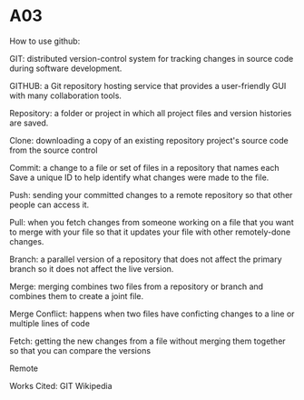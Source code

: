 # A03

How to use github:

GIT: distributed version-control system for tracking changes in source code during software development.

GITHUB: a Git repository hosting service that provides a user-friendly GUI with many collaboration tools.  

Repository: a folder or project in which all project files and version histories are saved.

Clone: downloading a copy of an existing repository project's source code from the source control

Commit: a change to a file or set of files in a repository that names each Save a unique ID to help identify what changes were made to the file.

Push: sending your committed changes to a remote repository so that other people can access it.

Pull: when you fetch changes from someone working on a file that you want to merge with your file so that it updates your file with other remotely-done changes. 

Branch: a parallel version of a repository that does not affect the primary branch so it does not affect the live version.

Merge: merging combines two files from a repository or branch and combines them to create a joint file. 

Merge Conflict: happens when two files have conficting changes to a line or multiple lines of code 

Fetch: getting the new changes from a file without merging them together so that you can compare the versions

Remote

Works Cited:
GIT Wikipedia
